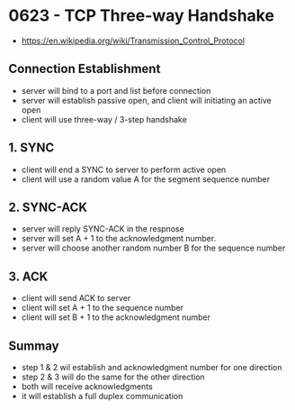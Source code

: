 # 0623 - TCP Three-way Handshake
- https://en.wikipedia.org/wiki/Transmission_Control_Protocol

## Connection Establishment
- server will bind to a port and list before connection
- server will establish passive open, and client will initiating an active open
- client will use three-way / 3-step handshake

## 1. SYNC
- client will end a SYNC to server to perform active open
- client will use a random value A for the segment sequence number

## 2. SYNC-ACK
- server will reply SYNC-ACK in the respnose
- server will set A + 1 to the acknowledgment number.
- server will choose another random number B for the sequence number

## 3. ACK
- client will send ACK to server
- client will set A + 1 to the sequence number
- client will set B + 1 to the acknowledgment number

## Summay
- step 1 & 2 wil establish and acknowledgment number for one direction
- step 2 & 3 will do the same for the other direction
- both will receive acknowledgments
- it will establish a full duplex communication
